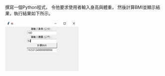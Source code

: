 撰寫一個Python程式，
令他要求使用者輸入身高與體重，
然後計算BMI並顯示結果，執行結果如下所示。

![image](https://github.com/gjlmotea/PracticePython/blob/master/ch17/02/IMAGE.png)


